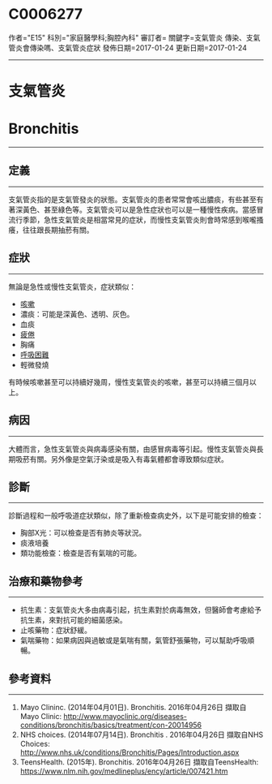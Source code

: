 # C0006277
作者="E15"
科別="家庭醫學科;胸腔內科"
審訂者=
關鍵字=支氣管炎 傳染、支氣管炎會傳染嗎、支氣管炎症狀
發佈日期=2017-01-24
更新日期=2017-01-24

----------
# 支氣管炎 
# Bronchitis
----------
## 定義
----------

支氣管炎指的是支氣管發炎的狀態。支氣管炎的患者常常會咳出膿痰，有些甚至有著深黃色、甚至綠色等。支氣管炎可以是急性症狀也可以是一種慢性疾病。當感冒流行季節，急性支氣管炎是相當常見的症狀，而慢性支氣管炎則會時常感到喉嚨搔癢，往往跟長期抽菸有關。

## 症狀
----------

無論是急性或慢性支氣管炎，症狀類似：

- [咳嗽](C0010200)
- 濃痰：可能是深黃色、透明、灰色。
- 血痰
- [疲倦](C0015672)
- 胸痛
- [呼吸困難](C0013404)
- 輕微發燒

有時候咳嗽甚至可以持續好幾周，慢性支氣管炎的咳嗽，甚至可以持續三個月以上。

## 病因
----------

大體而言，急性支氣管炎與病毒感染有關，由感冒病毒等引起。慢性支氣管炎與長期吸菸有關。另外像是空氣汙染或是吸入有毒氣體都會導致類似症狀。

## 診斷
----------

診斷過程和一般呼吸道症狀類似，除了重新檢查病史外，以下是可能安排的檢查：

- 胸部X光：可以檢查是否有肺炎等狀況。
- 痰液培養
- 類功能檢查：檢查是否有氣喘的可能。
## 治療和藥物參考
----------
- 抗生素：支氣管炎大多由病毒引起，抗生素對於病毒無效，但醫師會考慮給予抗生素，來對抗可能的細菌感染。
- 止咳藥物：症狀舒緩。
- 氣喘藥物：如果病因與過敏或是氣喘有關，氣管舒張藥物，可以幫助呼吸順暢。
## 參考資料
----------
1. Mayo Clininc. (2014年04月01日). Bronchitis. 2016年04月26日 擷取自Mayo Clinic:
  http://www.mayoclinic.org/diseases-conditions/bronchitis/basics/treatment/con-20014956
2. NHS choices. (2014年07月14日). Bronchitis . 2016年04月26日 擷取自NHS Choices:
  http://www.nhs.uk/conditions/Bronchitis/Pages/Introduction.aspx
3. TeensHealth. (2015年). Bronchitis. 2016年04月26日 擷取自TeensHealth:
  https://www.nlm.nih.gov/medlineplus/ency/article/007421.htm

